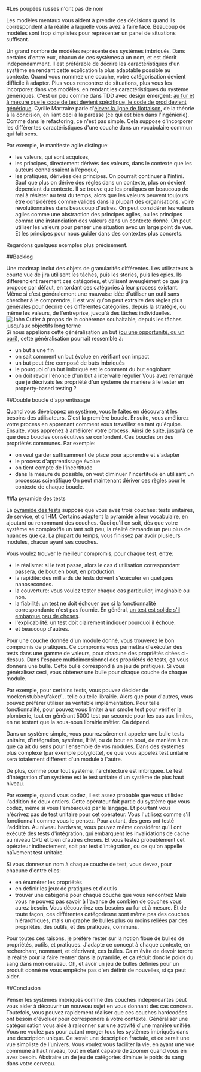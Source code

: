 #Les poupées russes n'ont pas de nom

Les modèles mentaux vous aident à prendre des décisions quand ils correspondent à la réalité à laquelle vous avez à faire face.
Beaucoup de modèles sont trop simplistes pour représenter un panel de situations suffisant.

Un grand nombre de modèles représente des systèmes imbriqués.
Dans certains d'entre eux, chacun de ces systèmes a un nom, et est décrit indépendamment.
Il est préférable de décrire les caractéristiques d'un système en rendant cette explication la plus adaptable possible au contexte.
Quand vous nommez une couche, votre catégorisation devient difficile à adapter.
Plus vous rencontrez de situations, plus vous les incorporez dans vos modèles, en rendant les caractéristiques du système génériques.
C'est un peu comme dans TDD avec design émergent: [au fur et à mesure que le code de test devient spécifique, le code de prod devient générique](https://sites.google.com/site/unclebobconsultingllc/home/articles/as-the-tests-get-more-specific-the-code-gets-more-generic).
Cyrille Martraire parle d'[élever la ligne de flottaison](https://youtu.be/svh_NxbOJV8), de la théorie à la concision, en liant ceci à la paresse (ce qui est bien dans l'ingénierie).
Comme dans le refactoring, ce n'est pas simple.
Cela suppose d'incorporer les différentes caractéristiques d'une couche dans un vocabulaire commun qui fait sens.

Par exemple, le manifeste agile distingue:
- les valeurs, qui sont acquises,
- les principes, directement dérivés des valeurs, dans le contexte que les auteurs connaissaient à l'époque,
- les pratiques, dérivées des principes.
On pourrait continuer à l'infini. Sauf que plus on dérive des règles dans un contexte, plus on devient dépendant du contexte.
Il se trouve que les pratiques on beaucoup de mal à résister au test du temps, alors que les valeurs peuvent toujours être considérées comme valides dans la plupart des organisations, voire révolutionnaires dans beaucoup d'autres.
On peut considérer les valeurs agiles comme une abstraction des principes agiles, ou les principes comme une instanciation des valeurs dans un contexte donné.
On peut utiliser les valeurs pour penser une situation avec un large point de vue. Et les principes pour nous guider dans des contextes plus concrets.

Regardons quelques exemples plus précisément.

##Backlog

Une roadmap inclut des objets de granularités différentes.
Les utilisateurs à courte vue de jira utilisent les tâches, puis les stories, puis les epics.
Ils différencient rarement ces catégories, et utilisent aveuglément ce que jira propose par défaut, en tordant ces catégories à leur process existant.
Même si c'est généralement une mauvaise idée d'utiliser un outil sans chercher à le comprendre, il est vrai qu'on peut extraire des règles plus générales pour décrire ces différentes catégories, depuis la stratégie, ou même les valeurs, de l'entreprise, jusqu'à des tâches individuelles.
![John Cutler à propos de la cohérence souhaitable, depuis les tâches jusqu'aux objectifs long terme](https://twitter.com/johncutlefish/status/1158817067056812033/photo/1)
Si nous appelions cette généralisation un but ([ou une opportunité, ou un pari](https://www.infoq.com/presentations/bets-boards-missions-agile/)), cette généralisation pourrait ressemble à:
- un but a une fin
- on sait comment un but évolue en vérifiant son impact
- un but peut être composé de buts imbriqués
- le pourquoi d'un but imbriqué est le comment du but englobant
- on doit revoir l'énoncé d'un but à intervalle régulier
Vous avez remarqué que je décrivais les propriété d'un système de manière à le tester en property-based testing ?

##Double boucle d'apprentissage

Quand vous développez un système, vous le faites en découvrant les besoins des utilisateurs. C'est la première boucle.
Ensuite, vous améliorez votre process en apprenant comment vous travaillez en tant qu'équipe.
Ensuite, vous apprenez à améliorer votre process.
Ainsi de suite, jusqu'à ce que deux boucles consécutives se confondent.
Ces boucles on des propriétés communes. Par exemple:
- on veut garder suffisamment de place pour apprendre et s'adapter
- le process d'apprentissage évolue
- on tient compte de l'incertitude
- dans la mesure du possible, on veut diminuer l'incertitude en utilisant un processus scientifique
On peut maintenant dériver ces règles pour le contexte de chaque boucle.

##la pyramide des tests

La [pyramide des tests](https://www.mountaingoatsoftware.com/blog/the-forgotten-layer-of-the-test-automation-pyramid) suppose que vous avez trois couches: tests unitaires, de service, et d'IHM.
Certains adaptent la pyramide à leur vocabulaire, en ajoutant ou renommant des couches.
Quoi qu'il en soit, dès que votre système se complexifie un tant soit peu, la réalité demande un peu plus de nuances que ça.
La plupart du temps, vous finissez par avoir plusieurs modules, chacun ayant ses couches.

Vous voulez trouver le meilleur compromis, pour chaque test, entre:
- le réalisme: si le test passe, alors le cas d'utilisation correspondant passera, de bout en bout, en production.
- la rapidité: des milliards de tests doivent s'exécuter en quelques nanosecondes.
- la couverture: vous voulez tester chaque cas particulier, imaginable ou non.
- la fiabilité: un test ne doit échouer que si la fonctionnalité correspondante n'est pas fournie. En général, [un test est solide s'il embarque peu de choses](https://testing.googleblog.com/2017/04/where-do-our-flaky-tests-come-from.html).
- l'explicabilité: un test doit clairement indiquer pourquoi il échoue.
- et beaucoup d'autres.

Pour une couche donnée d'un module donné, vous trouverez le bon compromis de pratiques.
Ce compromis vous permettra d'exécuter des tests dans une gamme de valeurs, pour chacune des propriétés citées ci-dessus.
Dans l'espace multidimensionnel des propriétés de tests, ça vous donnera une bulle. Cette bulle correspond à un jeu de pratiques.
Si vous généralisez ceci, vous obtenez une bulle pour chaque couche de chaque module.

Par exemple, pour certains tests, vous pouvez décider de mocker/stubber/faker/... telle ou telle librairie. Alors que pour d'autres, vous pouvez préférer utiliser sa véritable implémentation.
Pour telle fonctionnalité, pour pouvez vous limiter à un smoke test pour vérifier la plomberie, tout en générant 5000 test par seconde pour les cas aux limites, en ne testant que la sous-sous librairie métier.
Ca dépend.

Dans un système simple, vous pourrez sûrement appeler une bulle tests unitaire, d'intégration, système, IHM, ou de bout en bout, de manière à ce que ça ait du sens pour l'ensemble de vos modules.
Dans des systèmes plus complexe (par exemple polyglotte), ce que vous appelez test unitaire sera totalement différent d'un module à l'autre.

De plus, comme pour tout système, l'architecture est imbriquée.
Le test d'intégration d'un système est le test unitaire d'un système de plus haut niveau.

Par exemple, quand vous codez, il est assez probable que vous utilisiez l'addition de deux entiers.
Cette opérateur fait partie du système que vous codez, même si vous l'embarquez par le langage.
Et pourtant vous n'écrivez pas de test unitaire pour cet opérateur. Vous l'utilisez comme s'il fonctionnait comme vous le pensez.
Pour autant, des gens ont testé l'addition.
Au niveau hardware, vous pouvez même considérer qu'il ont exécuté des tests d'intégration, qui embarquent les invalidations de cache au niveau CPU et bien d'autres choses.
Et vous testez probablement cet opérateur indirectement, soit par test d'intégration, ou ce qu'on appelle naïvement test unitaire.

Si vous donnez un nom à chaque couche de test, vous devez, pour chacune d'entre elles:
- en énumérer les propriétés
- en définir les jeux de pratiques et d'outils
- trouver une catégorie pour chaque couche que vous rencontrez
Mais vous ne pouvez pas savoir à l'avance de combien de couches vous aurez besoin.
Vous découvrirez ces besoins au fur et à mesure.
Et de toute façon, ces différentes catégoriesne sont même pas des couches hiérarchiques, mais un graphe de bulles plus ou moins reliées par des propriétés, des outils, et des pratiques, communs.

Pour toutes ces raisons, je préfère rester sur la notion floue de bulles de propriétés, outils, et pratiques.
J'adapte ce concept à chaque contexte, en recherchant, nommant, et décrivant, ces bulles.
Ca m'évite de devoir tordre la réalité pour la faire rentrer dans la pyramide, et ça réduit donc le poids du sang dans mon cerveau.
Oh, et avoir un jeu de bulles définies pour un produit donné ne vous empêche pas d'en définir de nouvelles, si ça peut aider.

##Conclusion

Penser les systèmes imbriqués comme des couches indépendantes peut vous aider à découvrir un nouveau sujet en vous donnant des cas concrets.
Toutefois, vous pouvez rapidement réaliser que ces couches hardcodées ont besoin d'évoluer pour correspondre à votre contexte.
Généraliser une catégorisation vous aide à raisonner sur une activité d'une manière unifiée.
Vous ne voulez pas pour autant merger tous les systèmes imbriqués dans une description unique.
Ce serait une description fractale, et ce serait une vue simpliste de l'univers.
Vous voulez vous faciliter la vie, en ayant une vue commune à haut niveau, tout en étant capable de zoomer quand vous en avez besoin.
Abstraire un de jeu de catégories diminue le poids du sang dans votre cerveau.
